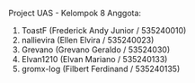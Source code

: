 Project UAS - Kelompok 8
Anggota: 
1. ToastF (Frederick Andy Junior / 535240010)
2. nallievira (Ellen Elvira / 535240023)
3. Grevano (Grevano Geraldo / 53524030)
4. Elvan1210 (Elvan Mariano / 535240133)
5. gromx-log (Filbert Ferdinand / 535240135)